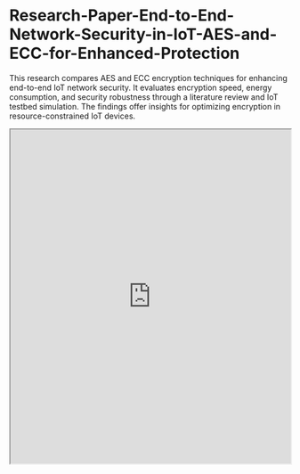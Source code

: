 # Research-Paper-End-to-End-Network-Security-in-IoT-AES-and-ECC-for-Enhanced-Protection
This research compares AES and ECC encryption techniques for enhancing end-to-end IoT network security. It evaluates encryption speed, energy consumption, and security robustness through a literature review and IoT testbed simulation. The findings offer insights for optimizing encryption in resource-constrained IoT devices.


<iframe src="https://github.com/vedantsp/Research-Paper-End-to-End-Network-Security-in-IoT-AES-and-ECC-for-Enhanced-Protection/blob/main/IOT_Research_Paper.pdf" width="100%" height="600px"></iframe>
